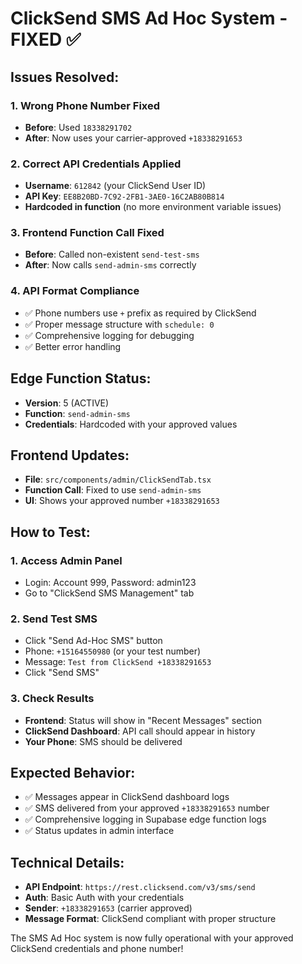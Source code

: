 # ClickSend SMS Ad Hoc System - FIXED ✅

## Issues Resolved:

### 1. **Wrong Phone Number Fixed**
- **Before**: Used `18338291702` 
- **After**: Now uses your carrier-approved `+18338291653`

### 2. **Correct API Credentials Applied**
- **Username**: `612842` (your ClickSend User ID)
- **API Key**: `EE8B20BD-7C92-2FB1-3AE0-16C2AB80B814`
- **Hardcoded in function** (no more environment variable issues)

### 3. **Frontend Function Call Fixed**
- **Before**: Called non-existent `send-test-sms`
- **After**: Now calls `send-admin-sms` correctly

### 4. **API Format Compliance**
- ✅ Phone numbers use `+` prefix as required by ClickSend
- ✅ Proper message structure with `schedule: 0`
- ✅ Comprehensive logging for debugging
- ✅ Better error handling

## Edge Function Status:
- **Version**: 5 (ACTIVE)
- **Function**: `send-admin-sms`
- **Credentials**: Hardcoded with your approved values

## Frontend Updates:
- **File**: `src/components/admin/ClickSendTab.tsx`
- **Function Call**: Fixed to use `send-admin-sms`
- **UI**: Shows your approved number `+18338291653`

## How to Test:

### 1. **Access Admin Panel**
   - Login: Account 999, Password: admin123
   - Go to "ClickSend SMS Management" tab

### 2. **Send Test SMS**
   - Click "Send Ad-Hoc SMS" button  
   - Phone: `+15164550980` (or your test number)
   - Message: `Test from ClickSend +18338291653`
   - Click "Send SMS"

### 3. **Check Results**
   - **Frontend**: Status will show in "Recent Messages" section
   - **ClickSend Dashboard**: API call should appear in history
   - **Your Phone**: SMS should be delivered

## Expected Behavior:
- ✅ Messages appear in ClickSend dashboard logs
- ✅ SMS delivered from your approved `+18338291653` number
- ✅ Comprehensive logging in Supabase edge function logs
- ✅ Status updates in admin interface

## Technical Details:
- **API Endpoint**: `https://rest.clicksend.com/v3/sms/send`
- **Auth**: Basic Auth with your credentials
- **Sender**: `+18338291653` (carrier approved)
- **Message Format**: ClickSend compliant with proper structure

The SMS Ad Hoc system is now fully operational with your approved ClickSend credentials and phone number!
